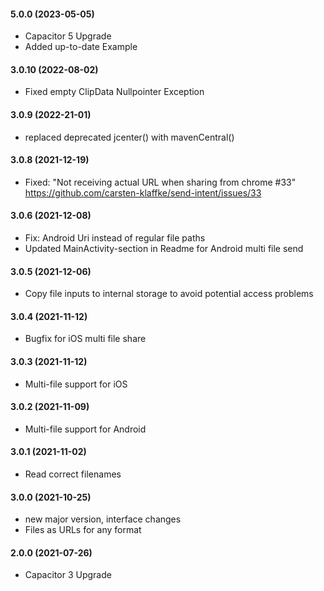 #### 5.0.0 (2023-05-05)
* Capacitor 5 Upgrade
* Added up-to-date Example
#### 3.0.10 (2022-08-02)
* Fixed empty ClipData Nullpointer Exception
#### 3.0.9 (2022-21-01)
* replaced deprecated jcenter() with mavenCentral()
#### 3.0.8 (2021-12-19)
* Fixed: "Not receiving actual URL when sharing from chrome #33"
  https://github.com/carsten-klaffke/send-intent/issues/33
#### 3.0.6 (2021-12-08)
* Fix: Android Uri instead of regular file paths
* Updated MainActivity-section in Readme for Android multi file send
#### 3.0.5 (2021-12-06)
* Copy file inputs to internal storage to avoid potential access problems
#### 3.0.4 (2021-11-12)
* Bugfix for iOS multi file share
#### 3.0.3 (2021-11-12)
* Multi-file support for iOS
#### 3.0.2 (2021-11-09)
* Multi-file support for Android
#### 3.0.1 (2021-11-02)
* Read correct filenames
#### 3.0.0 (2021-10-25)
* new major version, interface changes
* Files as URLs for any format
#### 2.0.0 (2021-07-26)
* Capacitor 3 Upgrade

